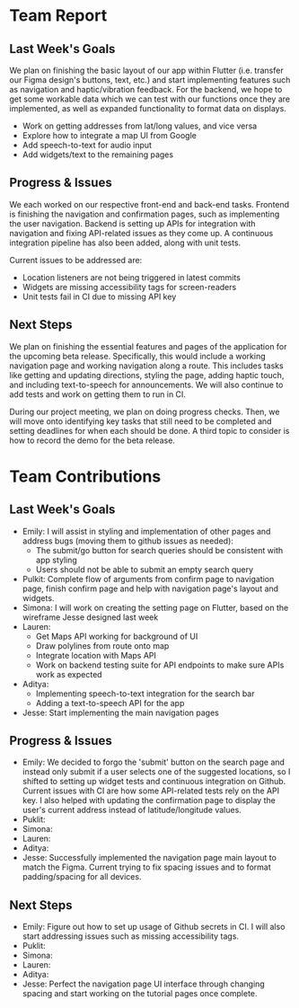 # Team Report

## Last Week's Goals
We plan on finishing the basic layout of our app within Flutter (i.e. transfer our Figma design's buttons, text, etc.) and start implementing 
features such as navigation and haptic/vibration feedback. For the backend, we hope to get some workable data which we can test with our functions 
once they are implemented, as well as expanded functionality to format data on displays.
- Work on getting addresses from lat/long values, and vice versa
- Explore how to integrate a map UI from Google
- Add speech-to-text for audio input
- Add widgets/text to the remaining pages

## Progress & Issues
We each worked on our respective front-end and back-end tasks. Frontend is finishing the navigation and confirmation pages, such as implementing the user navigation. Backend is setting up APIs for integration with navigation and fixing API-related issues as they come up. A continuous integration pipeline has also been added, along with unit tests.

Current issues to be addressed are:
- Location listeners are not being triggered in latest commits
- Widgets are missing accessibility tags for screen-readers
- Unit tests fail in CI due to missing API key

## Next Steps
We plan on finishing the essential features and pages of the application for the upcoming beta release. Specifically, this would include a working navigation page and working navigation along a route. This includes tasks like getting and updating directions, styling the page, adding haptic touch, and including text-to-speech for announcements. We will also continue to add tests and work on getting them to run in CI.

During our project meeting, we plan on doing progress checks. Then, we will move onto identifying key tasks that still need to be completed and setting deadlines for when each should be done. A third topic to consider is how to record the demo for the beta release.

# Team Contributions

## Last Week's Goals
- Emily: I will assist in styling and implementation of other pages and address bugs (moving them to github issues as needed):
   - The submit/go button for search queries should be consistent with app styling
   - Users should not be able to submit an empty search query
- Pulkit: Complete flow of arguments from confirm page to navigation page, finish confirm page and help with navigation page's layout and widgets.
- Simona: I will work on creating the setting page on Flutter, based on the wireframe Jesse designed last week
- Lauren:
    - Get Maps API working for background of UI
    - Draw polylines from route onto map
    - Integrate location with Maps API
    - Work on backend testing suite for API endpoints to make sure APIs work as expected
- Aditya:
    - Implementing speech-to-text integration for the search bar
    - Adding a text-to-speech API for the app
- Jesse: Start implementing the main navigation pages

## Progress & Issues
- Emily: We decided to forgo the 'submit' button on the search page and instead only submit if a user selects one of the suggested locations, so I shifted to setting up widget tests and continuous integration on Github. Current issues with CI are how some API-related tests rely on the API key. I also helped with updating the confirmation page to display the user's current address instead of latitude/longitude values.
- Puklit:
- Simona:
- Lauren:
- Aditya:
- Jesse: Successfully implemented the navigation page main layout to match the Figma. Current trying to fix spacing issues and to format padding/spacing for all devices.

## Next Steps
- Emily: Figure out how to set up usage of Github secrets in CI. I will also start addressing issues such as missing accessibility tags.
- Puklit:
- Simona:
- Lauren:
- Aditya:
- Jesse: Perfect the navigation page UI interface through changing spacing and start working on the tutorial pages once complete.
